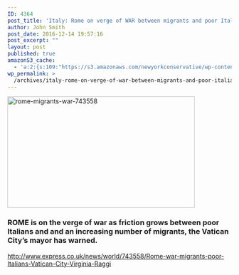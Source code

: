 ```yaml
---
ID: 4364
post_title: 'Italy: Rome on verge of WAR between migrants and poor Italians, Vatican City mayor warns'
author: John Smith
post_date: 2016-12-14 19:57:16
post_excerpt: ""
layout: post
published: true
amazonS3_cache:
  - 'a:2:{s:109:"https://s3.amazonaws.com/newyorkconservative/wp-content/uploads/2016/12/14195342/Rome-migrants-war-743558.jpg";s:4:"4365";s:91:"https://www.newyorkconservative.com/wp-content/uploads/2016/12/Rome-migrants-war-743558.jpg";s:4:"4365";}'
wp_permalink: >
  /archives/italy-rome-on-verge-of-war-between-migrants-and-poor-italians-vatican-city-mayor-warns/
---
```

<a href="https://www.newyorkconservative.com/wp-content/uploads/2016/12/Rome-migrants-war-743558.jpg"><img class="alignnone  wp-image-4365" src="https://www.newyorkconservative.com/wp-content/uploads/2016/12/Rome-migrants-war-743558.jpg" alt="rome-migrants-war-743558" width="421" height="250" /></a>
<h3>ROME is on the verge of war as friction grows between poor Italians and and an increasing number of migrants, the Vatican City’s mayor has warned.</h3>
<a href="http://www.express.co.uk/news/world/743558/Rome-war-migrants-poor-Italians-Vatican-City-Virginia-Raggi">http://www.express.co.uk/news/world/743558/Rome-war-migrants-poor-Italians-Vatican-City-Virginia-Raggi</a>